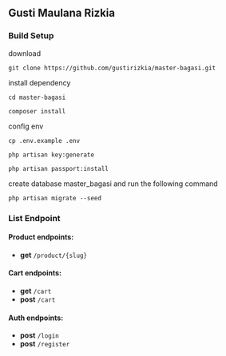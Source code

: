 ## Gusti Maulana Rizkia

### Build Setup

download

```
git clone https://github.com/gustirizkia/master-bagasi.git
```

install dependency

```
cd master-bagasi
```

```
composer install
```

config env

```
cp .env.example .env
```

```
php artisan key:generate
```

```
php artisan passport:install
```

create database master_bagasi and run the following command

```
php artisan migrate --seed
```

### List Endpoint

#### Product endpoints:

-   **get** `/product/{slug}`

#### Cart endpoints:

-   **get** `/cart`
-   **post** `/cart`

#### Auth endpoints:

-   **post** `/login`
-   **post** `/register`

